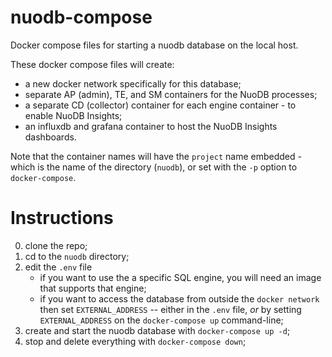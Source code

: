 # nuodb-compose
Docker compose files for starting a nuodb database on the local host.

These docker compose files will create:
* a new docker network specifically for this database;
* separate AP (admin), TE, and SM containers for the NuoDB processes;
* a separate CD (collector) container for each engine container - to enable NuoDB Insights;
* an influxdb and grafana container to host the NuoDB Insights dashboards.

Note that the container names will have the `project` name embedded - which is the name of the directory (`nuodb`), or set with the `-p` option to `docker-compose`.

# Instructions
0. clone the repo;
1. cd to the `nuodb` directory;
2. edit the `.env` file
   - if you want to use the a specific SQL engine, you will need an image that supports that engine;
   - if you want to access the database from outside the `docker network` then set `EXTERNAL_ADDRESS`
     -- either in the `.env` file, _or_ by setting `EXTERNAL_ADDRESS` on the `docker-compose up` command-line;
3. create and start the nuodb database with `docker-compose up -d`;
4. stop and delete everything with `docker-compose down`;

